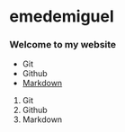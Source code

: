 # emedemiguel
### Welcome to my website

* Git
* Github
* [Markdown](https://github.github.com/gfm/)

1. Git
1. Github
2. Markdown
